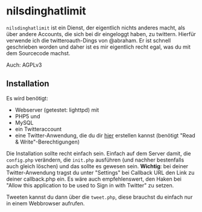nilsdinghatlimit
================

`nilsdinghatlimit` ist ein Dienst, der eigentlich nichts anderes macht, als über andere Accounts, die sich bei dir eingeloggt haben, zu twittern. Hierfür verwende ich die twitteroauth-Dings von @abraham. 
Er ist schnell geschrieben worden und daher ist es mir eigentlich recht egal, was du mit dem Sourcecode machst.

Auch: AGPLv3

Installation
------------

Es wird benötigt:

* Webserver (getestet: lighttpd) mit 
* PHP5 und
* MySQL 
* ein Twitteraccount
* eine Twitter-Anwendung, die du dir [hier](https://dev.twitter.com/apps/new) erstellen kannst (benötigt "Read & Write"-Berechtigungen)

Die Installation sollte recht einfach sein. Einfach auf dem Server damit, die `config.php` verändern, die `init.php` ausführen (und nachher bestenfalls auch gleich löschen) und das sollte es gewesen sein. 
**Wichtig**: bei deiner Twitter-Anwendung tragst du unter "Settings" bei Callback URL den Link zu deiner callback.php ein. Es wäre auch empfehlenswert, den Haken bei "Allow this application to be used to Sign in with Twitter" zu setzen. 

Tweeten kannst du dann über die `tweet.php`, diese brauchst du einfach nur in einem Webbrowser aufrufen. 

